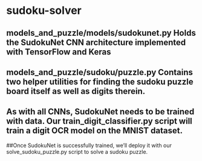 # sudoku-solver
## **models_and_puzzle/models/sudokunet.py**  Holds the SudokuNet CNN architecture implemented with TensorFlow and Keras
## **models_and_puzzle/sudoku/puzzle.py**  Contains two helper utilities for finding the sudoku puzzle board itself as well as digits therein.

## As with all CNNs, SudokuNet needs to be trained with data. Our train_digit_classifier.py script will train a digit OCR model on the MNIST dataset.

##Once SudokuNet is successfully trained, we’ll deploy it with our solve_sudoku_puzzle.py script to solve a sudoku puzzle.
